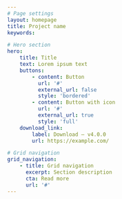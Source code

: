 ```yaml
---
# Page settings
layout: homepage
title: Project name
keywords:

# Hero section
hero:
    title: Title
    text: Lorem ipsum text
    buttons:
        - content: Button
          url: '#'
          external_url: false
          style: 'bordered'
        - content: Button with icon
          url: '#'
          external_url: true
          style: 'full'
    download_link:
        label: Download — v4.0.0
        url: https://example.com/

# Grid navigation
grid_navigation:
    - title: Grid navigation
      excerpt: Section description
      cta: Read more
      url: '#'
---
```

